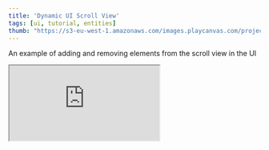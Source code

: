 ```yaml
---
title: 'Dynamic UI Scroll View'
tags: [ui, tutorial, entities]
thumb: "https://s3-eu-west-1.amazonaws.com/images.playcanvas.com/projects/12/734864/1DC6CB-image-75.jpg"
---
```


An example of adding and removing elements from the scroll view in the UI

<div className="iframe-container">
    <iframe src="https://playcanv.as/p/XIarUWAW/" title="Dynamic UI Scroll View" allow="camera; microphone; xr-spatial-tracking; fullscreen" allowfullscreen></iframe>
</div>
